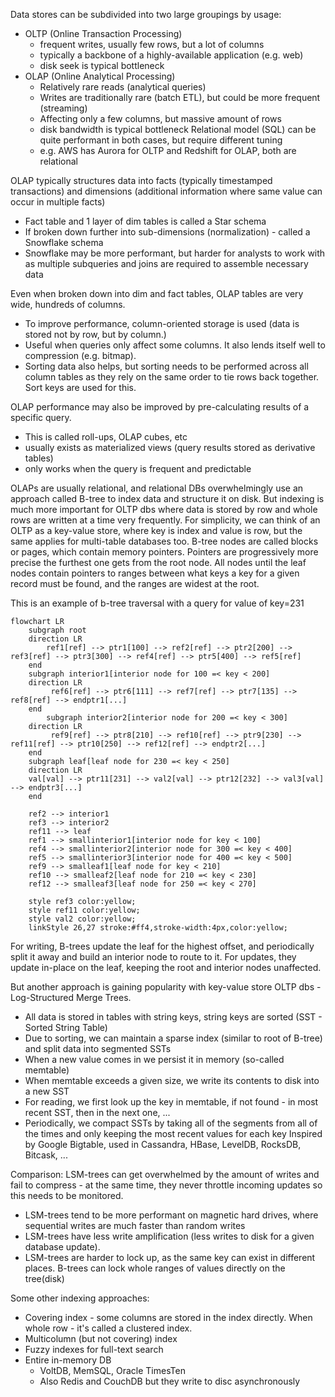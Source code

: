 Data stores can be subdivided into two large groupings by usage:
- OLTP (Online Transaction Processing) 
  - frequent writes, usually few rows, but a lot of columns 
  - typically a backbone of a highly-available application (e.g. web)
  - disk seek is typical bottleneck
- OLAP (Online Analytical Processing)
  - Relatively rare reads (analytical queries) 
  - Writes are traditionally rare (batch ETL), but could be more frequent (streaming)
  - Affecting only a few columns, but massive amount of rows
  - disk bandwidth is typical bottleneck
Relational model (SQL) can be quite performant in both cases, but require different tuning 
  - e.g. AWS has Aurora for OLTP and Redshift for OLAP, both are relational

OLAP typically structures data into facts (typically timestamped transactions) and dimensions (additional information where same value can occur in multiple facts)
 - Fact table and 1 layer of dim tables is called a Star schema
 - If broken down further into sub-dimensions (normalization) - called a Snowflake schema
 - Snowflake may be more performant, but harder for analysts to work with as multiple subqueries and joins are required to assemble necessary data

Even when broken down into dim and fact tables, OLAP tables are very wide, hundreds of columns.
- To improve performance, column-oriented storage is used (data is stored not by row, but by column.) 
- Useful when queries only affect some columns. It also lends itself well to compression (e.g. bitmap). 
- Sorting data also helps, but sorting needs to be performed across all column tables as they rely on the same order to tie rows back together. Sort keys are used for this.

OLAP performance may also be improved by pre-calculating results of a specific query. 
  - This is called roll-ups, OLAP cubes, etc
  - usually exists as materialized views (query results stored as derivative tables)
  - only works when the query is frequent and predictable 

OLAPs are usually relational, and relational DBs overwhelmingly use an approach called B-tree to index data and structure it on disk. But indexing is much more important for OLTP dbs where data is stored by row and whole rows are written at a time very frequently. 
For simplicity, we can think of an OLTP as a key-value store, where key is index and value is row, but the same applies for multi-table databases too.
B-tree nodes are called blocks or pages, which contain memory pointers. Pointers are progressively more precise the furthest one gets from the root node. All nodes until the leaf nodes contain pointers to ranges between what keys a key for a given record must be found, and the ranges are widest at the root.

This is an example of b-tree traversal with a query for value of key=231
```mermaid
flowchart LR
    subgraph root
    direction LR
        ref1[ref] --> ptr1[100] --> ref2[ref] --> ptr2[200] --> ref3[ref] --> ptr3[300] --> ref4[ref] --> ptr5[400] --> ref5[ref]
    end
    subgraph interior1[interior node for 100 =< key < 200]
    direction LR
         ref6[ref] --> ptr6[111] --> ref7[ref] --> ptr7[135] --> ref8[ref] --> endptr1[...]
    end
        subgraph interior2[interior node for 200 =< key < 300]
    direction LR
         ref9[ref] --> ptr8[210] --> ref10[ref] --> ptr9[230] --> ref11[ref] --> ptr10[250] --> ref12[ref] --> endptr2[...]
    end
    subgraph leaf[leaf node for 230 =< key < 250]
    direction LR
    val[val] --> ptr11[231] --> val2[val] --> ptr12[232] --> val3[val] --> endptr3[...]
    end

    ref2 --> interior1
    ref3 --> interior2
    ref11 --> leaf
    ref1 --> smallinterior1[interior node for key < 100]
    ref4 --> smallinterior2[interior node for 300 =< key < 400]
    ref5 --> smallinterior3[interior node for 400 =< key < 500]
    ref9 --> smalleaf1[leaf node for key < 210]
    ref10 --> smalleaf2[leaf node for 210 =< key < 230]
    ref12 --> smalleaf3[leaf node for 250 =< key < 270]
    
    style ref3 color:yellow;
    style ref11 color:yellow;
    style val2 color:yellow;
    linkStyle 26,27 stroke:#ff4,stroke-width:4px,color:yellow;
```
For writing, B-trees update the leaf for the highest offset, and periodically split it away and build an interior node to route to it. For updates, they update in-place on the leaf, keeping the root and interior nodes unaffected.

But another approach is gaining popularity with key-value store OLTP dbs - Log-Structured Merge Trees.
- All data is stored in tables with string keys, string keys are sorted (SST - Sorted String Table)
- Due to sorting, we can maintain a sparse index (similar to root of B-tree) and split data into segmented SSTs
- When a new value comes in we persist it in memory (so-called memtable)
- When memtable exceeds a given size, we write its contents to disk into a new SST
- For reading, we first look up the key in memtable, if not found - in most recent SST, then in the next one, ...
- Periodically, we compact SSTs by taking all of the segments from all of the times and only keeping the most recent values for each key
Inspired by Google Bigtable, used in Cassandra, HBase, LevelDB, RocksDB, Bitcask, ...

Comparison:
 LSM-trees can get overwhelmed by the amount of writes and fail to compress - at the same time, they never throttle incoming updates so this needs to be monitored.
- LSM-trees tend to be more performant on magnetic hard drives, where sequential writes are much faster than random writes
- LSM-trees have less write amplification (less writes to disk for a given database update).
- LSM-trees are harder to lock up, as the same key can exist in different places. B-trees can lock whole ranges of values directly on the tree(disk)

Some other indexing approaches:
- Covering index - some columns are stored in the index directly. When whole row - it's called a clustered index.
- Multicolumn (but not covering) index
- Fuzzy indexes for full-text search
- Entire in-memory DB
  - VoltDB, MemSQL, Oracle TimesTen
  - Also Redis and CouchDB but they write to disc asynchronously